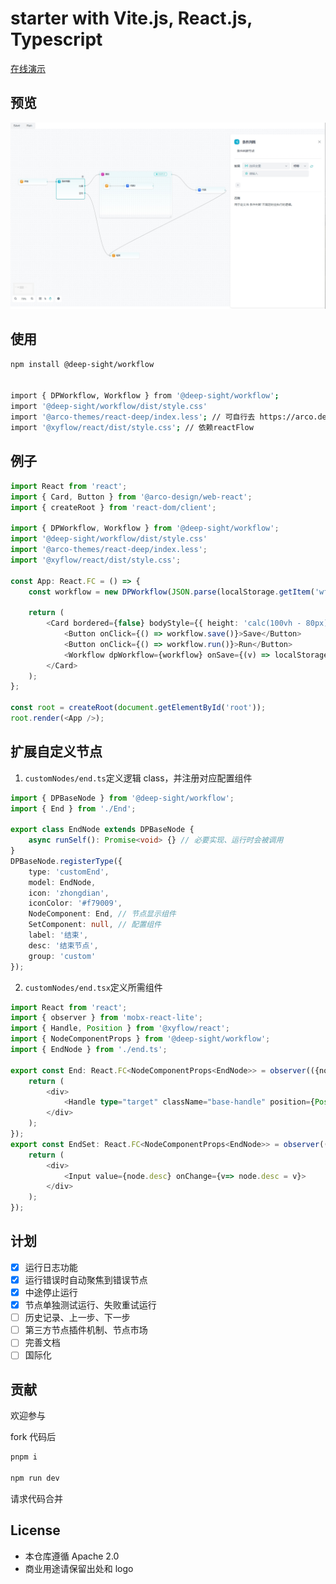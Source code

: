 # starter with Vite.js, React.js, Typescript

[在线演示](https://ideepsight.github.io/deep-workflow/)

## 预览

![工作流预览](./ex.png)

## 使用

```Bash
npm install @deep-sight/workflow


import { DPWorkflow, Workflow } from '@deep-sight/workflow';
import '@deep-sight/workflow/dist/style.css'
import '@arco-themes/react-deep/index.less'; // 可自行去 https://arco.design/themes 更换arcoDesign主题
import '@xyflow/react/dist/style.css'; // 依赖reactFlow

```

## 例子

```TypeScript
import React from 'react';
import { Card, Button } from '@arco-design/web-react';
import { createRoot } from 'react-dom/client';

import { DPWorkflow, Workflow } from '@deep-sight/workflow';
import '@deep-sight/workflow/dist/style.css'
import '@arco-themes/react-deep/index.less';
import '@xyflow/react/dist/style.css';

const App: React.FC = () => {
	const workflow = new DPWorkflow(JSON.parse(localStorage.getItem('wf') || '{}'));

	return (
		<Card bordered={false} bodyStyle={{ height: 'calc(100vh - 80px)', width: '100%', padding: '0 0 50px 0' }}>
			<Button onClick={() => workflow.save()}>Save</Button>
			<Button onClick={() => workflow.run()}>Run</Button>
			<Workflow dpWorkflow={workflow} onSave={(v) => localStorage.setItem('wf', JSON.stringify(v))} autoSave={false} autoSaveInterval={2000} />
		</Card>
	);
};

const root = createRoot(document.getElementById('root'));
root.render(<App />);
```

## 扩展自定义节点

1. `customNodes/end.ts`定义逻辑 class，并注册对应配置组件

```TypeScript
import { DPBaseNode } from '@deep-sight/workflow';
import { End } from './End';

export class EndNode extends DPBaseNode {
	async runSelf(): Promise<void> {} // 必要实现、运行时会被调用
}
DPBaseNode.registerType({
	type: 'customEnd',
	model: EndNode,
	icon: 'zhongdian',
	iconColor: '#f79009',
	NodeComponent: End, // 节点显示组件
	SetComponent: null, // 配置组件
	label: '结束',
	desc: '结束节点',
	group: 'custom'
});

```

2. `customNodes/end.tsx`定义所需组件

```TypeScript
import React from 'react';
import { observer } from 'mobx-react-lite';
import { Handle, Position } from '@xyflow/react';
import { NodeComponentProps } from '@deep-sight/workflow';
import { EndNode } from './end.ts';

export const End: React.FC<NodeComponentProps<EndNode>> = observer(({node}) => {
	return (
		<div>
			<Handle type="target" className="base-handle" position={Position.Left} />
		</div>
	);
});
export const EndSet: React.FC<NodeComponentProps<EndNode>> = observer(({node}) => {
	return (
		<div>
			<Input value={node.desc} onChange={v=> node.desc = v}>
		</div>
	);
});
```

## 计划

-   [x] 运行日志功能
-   [x] 运行错误时自动聚焦到错误节点
-   [x] 中途停止运行
-   [x] 节点单独测试运行、失败重试运行
-   [ ] 历史记录、上一步、下一步
-   [ ] 第三方节点插件机制、节点市场
-   [ ] 完善文档
-   [ ] 国际化

## 贡献

欢迎参与

fork 代码后

```Bash
pnpm i

npm run dev
```

请求代码合并

## License

-   本仓库遵循 Apache 2.0
-   商业用途请保留出处和 logo
